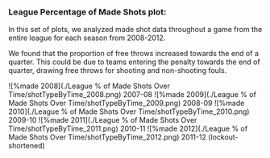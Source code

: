### League Percentage of Made Shots plot:

In this set of plots, we analyzed made shot data throughout a game from the entire league for each season from 2008-2012.   

We found that the proportion of free throws increased towards the end of a quarter. This could be due to teams entering the penalty towards the end of quarter, drawing free throws for shooting and non-shooting fouls.

![%made 2008](./League % of Made Shots Over Time/shotTypeByTime_2008.png)
2007-08
![%made 2009](./League % of Made Shots Over Time/shotTypeByTime_2009.png)
2008-09
![%made 2010](./League % of Made Shots Over Time/shotTypeByTime_2010.png)
2009-10
![%made 2011](./League % of Made Shots Over Time/shotTypeByTime_2011.png)
2010-11
![%made 2012](./League % of Made Shots Over Time/shotTypeByTime_2012.png)
2011-12 (lockout-shortened)
